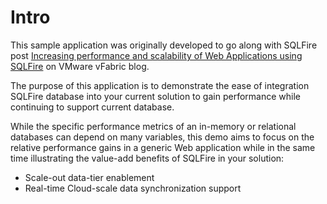 Intro
=========

This sample application was originally developed to go along with SQLFire post [Increasing performance and scalability of Web Applications using SQLFire](http://blogs.vmware.com/sqlfire/2012/05/increase-performance-and-scalability-of-existing-applications-using-sqlfire.html) on VMware vFabric blog. 

The purpose of this application is to demonstrate the ease of integration SQLFire database into your current solution to gain performance while continuing to support current database.

While the specific performance metrics of an in-memory or relational databases can depend on many variables, this demo aims to focus on the relative performance gains in a generic Web application while in the same time illustrating the value-add benefits of SQLFire in your solution:

* Scale-out data-tier enablement
* Real-time Cloud-scale data synchronization support